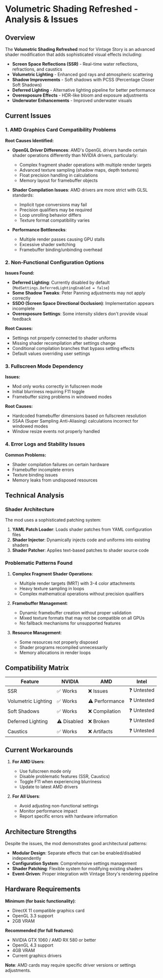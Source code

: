 # Volumetric Shading Refreshed - Analysis & Issues

## Overview

The **Volumetric Shading Refreshed** mod for Vintage Story is an advanced shader modification that adds sophisticated visual effects including:

- **Screen Space Reflections (SSR)** - Real-time water reflections, refractions, and caustics
- **Volumetric Lighting** - Enhanced god rays and atmospheric scattering
- **Shadow Improvements** - Soft shadows with PCSS (Percentage Closer Soft Shadows)
- **Deferred Lighting** - Alternative lighting pipeline for better performance
- **Overexposure Effects** - HDR-like bloom and exposure adjustments
- **Underwater Enhancements** - Improved underwater visuals

## Current Issues

### 1. AMD Graphics Card Compatibility Problems

**Root Causes Identified:**

- **OpenGL Driver Differences**: AMD's OpenGL drivers handle certain shader operations differently than NVIDIA drivers, particularly:
  - Complex fragment shader operations with multiple render targets
  - Advanced texture sampling (shadow maps, depth textures)
  - Float precision handling in calculations
  - Memory layout for framebuffer objects

- **Shader Compilation Issues**: AMD drivers are more strict with GLSL standards:
  - Implicit type conversions may fail
  - Precision qualifiers may be required
  - Loop unrolling behavior differs
  - Texture format compatibility varies

- **Performance Bottlenecks**: 
  - Multiple render passes causing GPU stalls
  - Excessive shader switching
  - Framebuffer binding/unbinding overhead

### 2. Non-Functional Configuration Options

**Issues Found:**

- **Deferred Lighting**: Currently disabled by default (`ModSettings.DeferredLightingEnabled = false`)
- **Some Shadow Tweaks**: Peter Panning adjustments may not apply correctly
- **SSDO (Screen Space Directional Occlusion)**: Implementation appears incomplete
- **Overexposure Settings**: Some intensity sliders don't provide visual feedback

**Root Causes:**

- Settings not properly connected to shader uniforms
- Missing shader recompilation after settings change
- Conditional compilation branches that bypass setting effects
- Default values overriding user settings

### 3. Fullscreen Mode Dependency

**Issues:**

- Mod only works correctly in fullscreen mode
- Initial blurriness requiring F11 toggle
- Framebuffer sizing problems in windowed modes

**Root Causes:**

- Hardcoded framebuffer dimensions based on fullscreen resolution
- SSAA (Super Sampling Anti-Aliasing) calculations incorrect for windowed modes
- Window resize events not properly handled

### 4. Error Logs and Stability Issues

**Common Problems:**

- Shader compilation failures on certain hardware
- Framebuffer incomplete errors
- Texture binding issues
- Memory leaks from undisposed resources

## Technical Analysis

### Shader Architecture

The mod uses a sophisticated patching system:

1. **YAML Patch Loader**: Loads shader patches from YAML configuration files
2. **Shader Injector**: Dynamically injects code and uniforms into existing shaders
3. **Shader Patcher**: Applies text-based patches to shader source code

### Problematic Patterns Found

1. **Complex Fragment Shader Operations**:
   - Multiple render targets (MRT) with 3-4 color attachments
   - Heavy texture sampling in loops
   - Complex mathematical operations without precision qualifiers

2. **Framebuffer Management**:
   - Dynamic framebuffer creation without proper validation
   - Mixed texture formats that may not be compatible on all GPUs
   - No fallback mechanisms for unsupported features

3. **Resource Management**:
   - Some resources not properly disposed
   - Shader programs recompiled unnecessarily
   - Memory allocations in render loops

## Compatibility Matrix

| Feature | NVIDIA | AMD | Intel |
|---------|--------|-----|-------|
| SSR | ✅ Works | ❌ Issues | ❓ Untested |
| Volumetric Lighting | ✅ Works | ⚠️ Performance | ❓ Untested |
| Soft Shadows | ✅ Works | ❌ Compilation | ❓ Untested |
| Deferred Lighting | ⚠️ Disabled | ❌ Broken | ❓ Untested |
| Caustics | ✅ Works | ❌ Artifacts | ❓ Untested |

## Current Workarounds

1. **For AMD Users**:
   - Use fullscreen mode only
   - Disable problematic features (SSR, Caustics)
   - Toggle F11 when experiencing blurriness
   - Update to latest AMD drivers

2. **For All Users**:
   - Avoid adjusting non-functional settings
   - Monitor performance impact
   - Report specific errors with hardware information

## Architecture Strengths

Despite the issues, the mod demonstrates good architectural patterns:

- **Modular Design**: Separate effects that can be enabled/disabled independently
- **Configuration System**: Comprehensive settings management
- **Shader Patching**: Flexible system for modifying existing shaders
- **Event-Driven**: Proper integration with Vintage Story's rendering pipeline

## Hardware Requirements

**Minimum (for basic functionality)**:
- DirectX 11 compatible graphics card
- OpenGL 3.3 support
- 2GB VRAM

**Recommended (for full features)**:
- NVIDIA GTX 1060 / AMD RX 580 or better
- OpenGL 4.3 support  
- 4GB VRAM
- Current graphics drivers

**Note**: AMD cards may require specific driver versions or settings adjustments.
